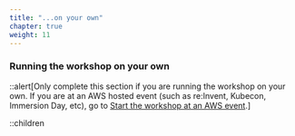 ```yaml
---
title: "...on your own"
chapter: true
weight: 11
---
```


### Running the workshop on your own

::alert[Only complete this section if you are running the workshop on your own. If you are at an AWS hosted event (such as re\:Invent, Kubecon, Immersion Day, etc), go to [Start the workshop at an AWS event](../aws_event/).]


::children
